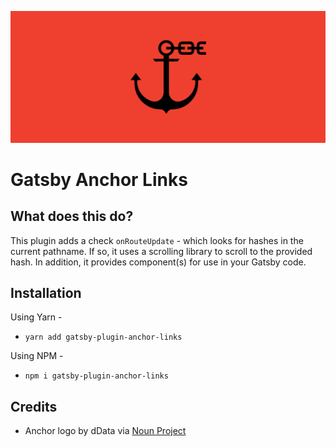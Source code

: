 ![Banner](/static/banner.svg "Banner")

# Gatsby Anchor Links

## What does this do?

This plugin adds a check `onRouteUpdate` - which looks for hashes in the current pathname. If so, it uses a scrolling library to scroll to the provided hash. In addition, it provides component(s) for use in your Gatsby code.

## Installation

Using Yarn -

- `yarn add gatsby-plugin-anchor-links`

Using NPM -

- `npm i gatsby-plugin-anchor-links`

## Credits

- Anchor logo by dData via [Noun Project](https://thenounproject.com/dDara)
